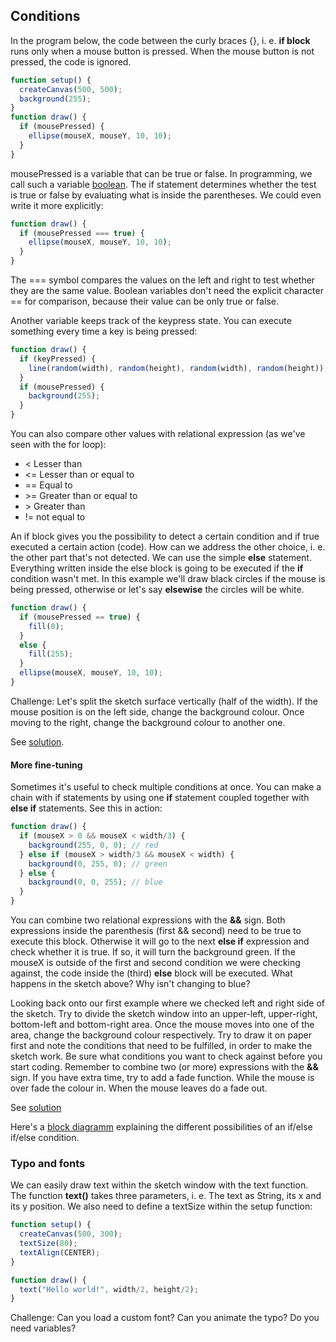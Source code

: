 ## Conditions

In the program below, the code between the curly braces {}, i. e. __if block__ runs only when a mouse button is pressed. When the mouse button is not pressed, the code is ignored.

```javascript
function setup() {
  createCanvas(500, 500);
  background(255);
}
function draw() {
  if (mousePressed) {
    ellipse(mouseX, mouseY, 10, 10);
  }
}
```

mousePressed is a variable that can be true or false. In programming, we call such a variable [boolean](https://processing.org/reference/boolean.html). The if statement determines whether the test is true or false by evaluating what is inside the parentheses. We could even write it more explicitly:

```javascript
function draw() {
  if (mousePressed === true) {
    ellipse(mouseX, mouseY, 10, 10);
  }
}
```

The === symbol compares the values on the left and right to test whether they are the same value. Boolean variables don't need the explicit character == for comparison, because their value can be only true or false.

Another variable keeps track of the keypress state. You can execute something every time a key is being pressed:

```javascript
function draw() {
  if (keyPressed) {
    line(random(width), random(height), random(width), random(height));
  }
  if (mousePressed) {
    background(255);
  }
}
```

You can also compare other values with relational expression (as we've seen with the for loop):

- < Lesser than
- <= Lesser than or equal to
- == Equal to
- \>= Greater than or equal to
- \> Greater than
- != not equal to

An if block gives you the possibility to detect a certain condition and if true executed a certain action (code). How can we address the other choice, i. e. the other part that's not detected. We can use the simple **else** statement. Everything written inside the else block is going to be executed if the **if** condition wasn't met. In this example we'll draw black circles if the mouse is being pressed, otherwise or let's say __elsewise__ the circles will be white.  

```javascript
function draw() {
  if (mousePressed == true) {
    fill(0);
  }
  else {
    fill(255);
  }
  ellipse(mouseX, mouseY, 10, 10);
}
```

Challenge: Let's split the sketch surface vertically (half of the width). If the mouse position is on the left side, change the background colour. Once moving to the right, change the background colour to another one.

See [solution](https://editor.p5js.org/ritzdank/sketches/PWltbJynP).

#### More fine-tuning

Sometimes it's useful to check multiple conditions at once. You can make a chain with if statements by using one **if** statement coupled together with **else if** statements. See this in action:

```javascript
function draw() {
  if (mouseX > 0 && mouseX < width/3) {
    background(255, 0, 0); // red
  } else if (mouseX > width/3 && mouseX < width) {
    background(0, 255, 0); // green
  } else {
    background(0, 0, 255); // blue
  }
}
```

You can combine two relational expressions with the **&&** sign. Both expressions inside the parenthesis (first && second) need to be true to execute this block. Otherwise it will go to the next **else if** expression and check whether it is true. If so, it will turn the background green. If the mouseX is outside of the first and second condition we were checking against, the code inside the (third) **else** block will be executed. What happens in the sketch above? Why isn't changing to blue?

Looking back onto our first example where we checked left and right side of the sketch. Try to divide the sketch window into an upper-left, upper-right, bottom-left and bottom-right area. Once the mouse moves into one of the area, change the background colour respectively. Try to draw it on paper first and note the conditions that need to be fulfilled, in order to make the sketch work. Be sure what conditions you want to check against before you start coding. Remember to combine two (or more) expressions with the **&&** sign. If you have extra time, try to add a fade function. While the mouse is over fade the colour in. When the mouse leaves do a fade out.

See [solution]([solutions/sketch_018_ElseIf.pde](https://editor.p5js.org/ritzdank/sketches/5iZpKeuOu))   

Here's a [block diagramm](https://github.com/fleshgordo/LaboCreativeCoding/blob/main/Codebook/666_solutions/overview_ifelse.png) explaining the different possibilities of an if/else if/else condition.

### Typo and fonts

We can easily draw text within the sketch window with the text function. The function **text()** takes three parameters, i. e. The text as String, its x and its y position. We also need to define a textSize within the setup function:

```javascript
function setup() {
  createCanvas(500, 300);
  textSize(80);
  textAlign(CENTER);
}

function draw() {
  text("Hello world!", width/2, height/2);
}
```

Challenge: Can you load a custom font? Can you animate the typo? Do you need variables?
